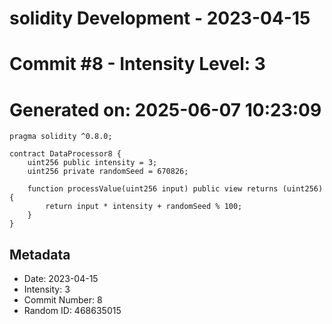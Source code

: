 ﻿# solidity Development - 2023-04-15
# Commit #8 - Intensity Level: 3
# Generated on: 2025-06-07 10:23:09
```solidity
pragma solidity ^0.8.0;

contract DataProcessor8 {
    uint256 public intensity = 3;
    uint256 private randomSeed = 670826;

    function processValue(uint256 input) public view returns (uint256) {
        return input * intensity + randomSeed % 100;
    }
}
```
## Metadata
- Date: 2023-04-15
- Intensity: 3
- Commit Number: 8
- Random ID: 468635015
